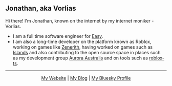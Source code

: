 ## Jonathan, aka Vorlias
Hi there! I'm Jonathan, known on the internet by my internet moniker - Vorlias.

- I am a full time software engineer for [Easy](https://easy.gg).
- I am also a long-time developer on the platform known as Roblox, working on games like [Zenerith](https://zenerith.com), having worked on games such as [Islands](https://easy.gg) and also contributing to the open source space in places such as my development group [Aurora Australis](//github.com/roblox-aurora) and on tools such as [roblox-ts](//roblox-ts.com).

----

<div align="center">
<a href="https://vorlias.nz">My Website</a> |
<a href="https://blog.vorlias.nz">My Blog</a> |
<a href="https://bsky.app/profile/vorlias.nz">My Bluesky Profile</a>
</div>
